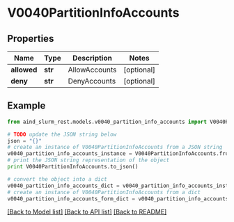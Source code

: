 # V0040PartitionInfoAccounts


## Properties

Name | Type | Description | Notes
------------ | ------------- | ------------- | -------------
**allowed** | **str** | AllowAccounts | [optional] 
**deny** | **str** | DenyAccounts | [optional] 

## Example

```python
from aind_slurm_rest.models.v0040_partition_info_accounts import V0040PartitionInfoAccounts

# TODO update the JSON string below
json = "{}"
# create an instance of V0040PartitionInfoAccounts from a JSON string
v0040_partition_info_accounts_instance = V0040PartitionInfoAccounts.from_json(json)
# print the JSON string representation of the object
print V0040PartitionInfoAccounts.to_json()

# convert the object into a dict
v0040_partition_info_accounts_dict = v0040_partition_info_accounts_instance.to_dict()
# create an instance of V0040PartitionInfoAccounts from a dict
v0040_partition_info_accounts_form_dict = v0040_partition_info_accounts.from_dict(v0040_partition_info_accounts_dict)
```
[[Back to Model list]](../README.md#documentation-for-models) [[Back to API list]](../README.md#documentation-for-api-endpoints) [[Back to README]](../README.md)


